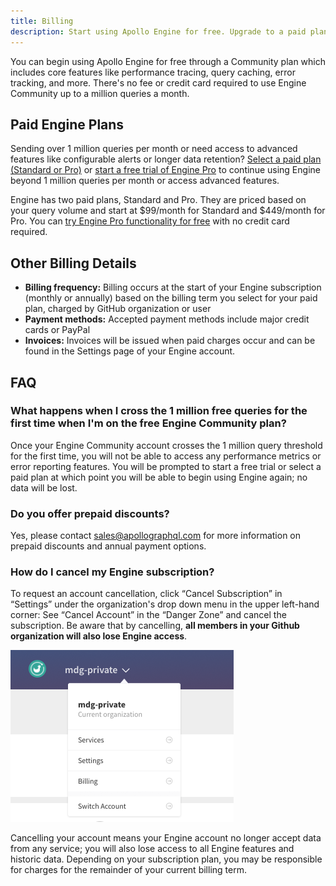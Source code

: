 ```yaml
---
title: Billing
description: Start using Apollo Engine for free. Upgrade to a paid plan as your usage grows.
---
```


You can begin using Apollo Engine for free through a Community plan which includes core features like performance tracing, query caching, error tracking, and more. There's no fee or credit card required to use Engine Community up to a million queries a month.

<h2 id="utility">Paid Engine Plans</h2>

Sending over 1 million queries per month or need access to advanced features like configurable alerts or longer data retention? [Select a paid plan (Standard or Pro)](https://www.apollographql.com/engine/) or [start a free trial of Engine Pro](https://engine.apollographql.com/trypro) to continue using Engine beyond 1 million queries per month or access advanced features. 

Engine has two paid plans, Standard and Pro. They are priced based on your query volume and start at $99/month for Standard and $449/month for Pro. You can [try Engine Pro functionality for free](https://engine.apollographql.com/trypro) with no credit card required.

<h2 id="other-billing">Other Billing Details</h2>

* **Billing frequency:** Billing occurs at the start of your Engine subscription (monthly or annually) based on the billing term you select for your paid plan, charged by GitHub organization or user
* **Payment methods:** Accepted payment methods include major credit cards or PayPal
* **Invoices:** Invoices will be issued when paid charges occur and can be found in the Settings page of your Engine account. 

<h2 id="faq">FAQ</h2>

<h3 id="crossing-million" title="Crossing 1 million queries">What happens when I cross the 1 million free queries for the first time when I'm on the free Engine Community plan?</h3>

Once your Engine Community account crosses the 1 million query threshold for the first time, you will not be able to access any performance metrics or error reporting features. You will be prompted to start a free trial or select a paid plan at which point you will be able to begin using Engine again; no data will be lost. 

<h3 id="prepaid-discounts" title="Prepaid discounts">Do you offer prepaid discounts?</h3>

Yes, please contact [sales@apollographql.com](mailto:sales@apollographql.com) for more information on prepaid discounts and annual payment options.

<h3 id="cancelling" title="Cancellation">How do I cancel my Engine subscription?</h3>

To request an account cancellation, click “Cancel Subscription” in “Settings” under the organization's drop down menu in the upper left-hand corner: See “Cancel Account” in the “Danger Zone” and cancel the subscription. Be aware that by cancelling, **all members in your Github organization will also lose Engine access**.

![Account billing](./img/account.billing.nav.png)

Cancelling your account means your Engine account no longer accept data from any service; you will also lose access to all Engine features and historic data. Depending on your subscription plan, you may be responsible for charges for the remainder of your current billing term.
